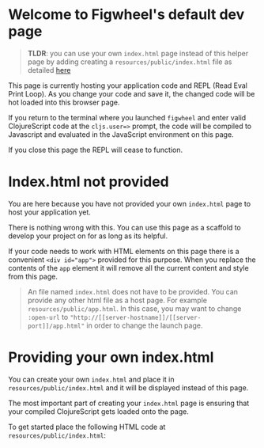 # Welcome to Figwheel&apos;s default dev page

> **TLDR**: you can use your own `index.html` page instead of this helper page
> by adding creating a `resources/public/index.html` file as detailed
> [here](#providing-your-own-indexhtml)

This page is currently hosting your application code and REPL (Read
Eval Print Loop). As you change your code and save it, the
changed code will be hot loaded into this browser page. 

If you return to the terminal where you launched `figwheel` and enter
valid ClojureScript code at the `cljs.user=>` prompt, the code will be
compiled to Javascript and evaluated in the JavaScript environment on
this page.

If you close this page the REPL will cease to function.

# Index.html not provided

You are here because you have not provided your own `index.html` page
to host your application yet.

There is nothing wrong with this. You can use this page as a scaffold
to develop your project on for as long as its helpful.

If your code needs to work with HTML elements on this page there is a
convenient `<div id="app">` provided for this purpose. When you
replace the contents of the `app` element it will remove all the
current content and style from this page.

> An file named `index.html` does not have to be provided. You can
> provide any other html file as a host page. For example
> `resources/public/app.html`. In this case, you may want to change
> `:open-url` to
> `"http://[[server-hostname]]/[[server-port]]/app.html"` in order to
> change the launch page.

# Providing your own index.html

You can create your own `index.html` and place it in
`resources/public/index.html` and it will be displayed instead of this
page.

The most important part of creating your `index.html` page is ensuring
that your compiled ClojureScript gets loaded onto the page.

To get started place the following HTML code at `resources/public/index.html`:






